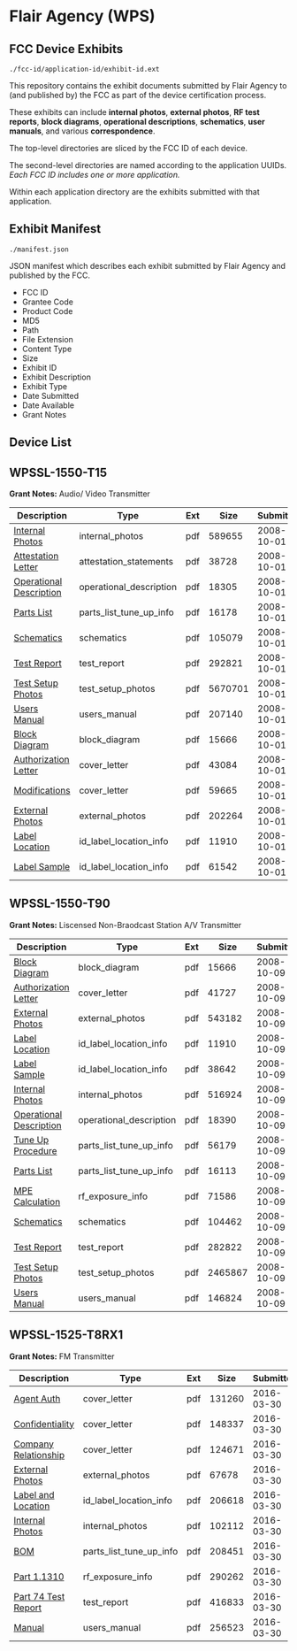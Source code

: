 # Flair Agency (WPS)
## FCC Device Exhibits

```
./fcc-id/application-id/exhibit-id.ext
```

This repository contains the exhibit documents submitted by Flair Agency to (and published by) the FCC as part of the device certification process.

These exhibits can include **internal photos**, **external photos**, **RF test reports**, **block diagrams**, **operational descriptions**, **schematics**, **user manuals**, and various **correspondence**.

The top-level directories are sliced by the FCC ID of each device.

The second-level directories are named according to the application UUIDs. *Each FCC ID includes one or more application.*

Within each application directory are the exhibits submitted with that application. 

## Exhibit Manifest

```
./manifest.json
```

JSON manifest which describes each exhibit submitted by Flair Agency and published by the FCC.

- FCC ID
- Grantee Code
- Product Code
- MD5
- Path
- File Extension
- Content Type
- Size
- Exhibit ID
- Exhibit Description
- Exhibit Type
- Date Submitted
- Date Available
- Grant Notes

## Device List
## WPSSL-1550-T15
**Grant Notes:** Audio/ Video Transmitter

| Description | Type | Ext | Size | Submitted | Available |
| ----------- | ---- | --- | ---- | --------- | --------- |
| [Internal Photos](WPSSL-1550-T15/d560c580527d42510666694aaaab843c/1009676.pdf) | internal_photos | pdf | 589655 | 2008-10-01 | 2008-10-01 |
| [Attestation Letter](WPSSL-1550-T15/d560c580527d42510666694aaaab843c/1009679.pdf) | attestation_statements | pdf | 38728 | 2008-10-01 | 2008-10-01 |
| [Operational Description](WPSSL-1550-T15/d560c580527d42510666694aaaab843c/1009681.pdf) | operational_description | pdf | 18305 | 2008-10-01 | 2008-10-01 |
| [Parts List](WPSSL-1550-T15/d560c580527d42510666694aaaab843c/1009686.pdf) | parts_list_tune_up_info | pdf | 16178 | 2008-10-01 | 2008-10-01 |
| [Schematics](WPSSL-1550-T15/d560c580527d42510666694aaaab843c/1009682.pdf) | schematics | pdf | 105079 | 2008-10-01 | 2008-10-01 |
| [Test Report](WPSSL-1550-T15/d560c580527d42510666694aaaab843c/1009683.pdf) | test_report | pdf | 292821 | 2008-10-01 | 2008-10-01 |
| [Test Setup Photos](WPSSL-1550-T15/d560c580527d42510666694aaaab843c/1009684.pdf) | test_setup_photos | pdf | 5670701 | 2008-10-01 | 2008-10-01 |
| [Users Manual](WPSSL-1550-T15/d560c580527d42510666694aaaab843c/1009685.pdf) | users_manual | pdf | 207140 | 2008-10-01 | 2008-10-01 |
| [Block Diagram](WPSSL-1550-T15/d560c580527d42510666694aaaab843c/1009674.pdf) | block_diagram | pdf | 15666 | 2008-10-01 | 2008-10-01 |
| [Authorization Letter](WPSSL-1550-T15/d560c580527d42510666694aaaab843c/1009673.pdf) | cover_letter | pdf | 43084 | 2008-10-01 | 2008-10-01 |
| [Modifications](WPSSL-1550-T15/d560c580527d42510666694aaaab843c/1009680.pdf) | cover_letter | pdf | 59665 | 2008-10-01 | 2008-10-01 |
| [External Photos](WPSSL-1550-T15/d560c580527d42510666694aaaab843c/1009675.pdf) | external_photos | pdf | 202264 | 2008-10-01 | 2008-10-01 |
| [Label Location](WPSSL-1550-T15/d560c580527d42510666694aaaab843c/1009677.pdf) | id_label_location_info | pdf | 11910 | 2008-10-01 | 2008-10-01 |
| [Label Sample](WPSSL-1550-T15/d560c580527d42510666694aaaab843c/1009678.pdf) | id_label_location_info | pdf | 61542 | 2008-10-01 | 2008-10-01 |
## WPSSL-1550-T90
**Grant Notes:** Liscensed Non-Braodcast Station A/V Transmitter

| Description | Type | Ext | Size | Submitted | Available |
| ----------- | ---- | --- | ---- | --------- | --------- |
| [Block Diagram](WPSSL-1550-T90/806db742c4d079bad03c160ca0264c01/1013007.pdf) | block_diagram | pdf | 15666 | 2008-10-09 | 2008-10-09 |
| [Authorization Letter](WPSSL-1550-T90/806db742c4d079bad03c160ca0264c01/1013002.pdf) | cover_letter | pdf | 41727 | 2008-10-09 | 2008-10-09 |
| [External Photos](WPSSL-1550-T90/806db742c4d079bad03c160ca0264c01/1013003.pdf) | external_photos | pdf | 543182 | 2008-10-09 | 2008-10-09 |
| [Label Location](WPSSL-1550-T90/806db742c4d079bad03c160ca0264c01/1013009.pdf) | id_label_location_info | pdf | 11910 | 2008-10-09 | 2008-10-09 |
| [Label Sample](WPSSL-1550-T90/806db742c4d079bad03c160ca0264c01/1013010.pdf) | id_label_location_info | pdf | 38642 | 2008-10-09 | 2008-10-09 |
| [Internal Photos](WPSSL-1550-T90/806db742c4d079bad03c160ca0264c01/1013008.pdf) | internal_photos | pdf | 516924 | 2008-10-09 | 2008-10-09 |
| [Operational Description](WPSSL-1550-T90/806db742c4d079bad03c160ca0264c01/1013011.pdf) | operational_description | pdf | 18390 | 2008-10-09 | 2008-10-09 |
| [Tune Up Procedure](WPSSL-1550-T90/806db742c4d079bad03c160ca0264c01/1013006.pdf) | parts_list_tune_up_info | pdf | 56179 | 2008-10-09 | 2008-10-09 |
| [Parts List](WPSSL-1550-T90/806db742c4d079bad03c160ca0264c01/1013012.pdf) | parts_list_tune_up_info | pdf | 16113 | 2008-10-09 | 2008-10-09 |
| [MPE Calculation](WPSSL-1550-T90/806db742c4d079bad03c160ca0264c01/1013004.pdf) | rf_exposure_info | pdf | 71586 | 2008-10-09 | 2008-10-09 |
| [Schematics](WPSSL-1550-T90/806db742c4d079bad03c160ca0264c01/1013013.pdf) | schematics | pdf | 104462 | 2008-10-09 | 2008-10-09 |
| [Test Report](WPSSL-1550-T90/806db742c4d079bad03c160ca0264c01/1013005.pdf) | test_report | pdf | 282822 | 2008-10-09 | 2008-10-09 |
| [Test Setup Photos](WPSSL-1550-T90/806db742c4d079bad03c160ca0264c01/1013014.pdf) | test_setup_photos | pdf | 2465867 | 2008-10-09 | 2008-10-09 |
| [Users Manual](WPSSL-1550-T90/806db742c4d079bad03c160ca0264c01/1013015.pdf) | users_manual | pdf | 146824 | 2008-10-09 | 2008-10-09 |
## WPSSL-1525-T8RX1
**Grant Notes:** FM Transmitter

| Description | Type | Ext | Size | Submitted | Available |
| ----------- | ---- | --- | ---- | --------- | --------- |
| [Agent Auth](WPSSL-1525-T8RX1/be6542d3be9c1fd8d0df8b54137a9219/2946394.pdf) | cover_letter | pdf | 131260 | 2016-03-30 | 2016-03-30 |
| [Confidentiality](WPSSL-1525-T8RX1/be6542d3be9c1fd8d0df8b54137a9219/2946395.pdf) | cover_letter | pdf | 148337 | 2016-03-30 | 2016-03-30 |
| [Company Relationship](WPSSL-1525-T8RX1/be6542d3be9c1fd8d0df8b54137a9219/2946407.pdf) | cover_letter | pdf | 124671 | 2016-03-30 | 2016-03-30 |
| [External Photos](WPSSL-1525-T8RX1/be6542d3be9c1fd8d0df8b54137a9219/2946396.pdf) | external_photos | pdf | 67678 | 2016-03-30 | 2016-03-30 |
| [Label and Location](WPSSL-1525-T8RX1/be6542d3be9c1fd8d0df8b54137a9219/2946399.pdf) | id_label_location_info | pdf | 206618 | 2016-03-30 | 2016-03-30 |
| [Internal Photos](WPSSL-1525-T8RX1/be6542d3be9c1fd8d0df8b54137a9219/2946397.pdf) | internal_photos | pdf | 102112 | 2016-03-30 | 2016-03-30 |
| [BOM](WPSSL-1525-T8RX1/be6542d3be9c1fd8d0df8b54137a9219/2946401.pdf) | parts_list_tune_up_info | pdf | 208451 | 2016-03-30 | 2016-03-30 |
| [Part 1.1310](WPSSL-1525-T8RX1/be6542d3be9c1fd8d0df8b54137a9219/2946403.pdf) | rf_exposure_info | pdf | 290262 | 2016-03-30 | 2016-03-30 |
| [Part 74 Test Report](WPSSL-1525-T8RX1/be6542d3be9c1fd8d0df8b54137a9219/2946404.pdf) | test_report | pdf | 416833 | 2016-03-30 | 2016-03-30 |
| [Manual](WPSSL-1525-T8RX1/be6542d3be9c1fd8d0df8b54137a9219/2946398.pdf) | users_manual | pdf | 256523 | 2016-03-30 | 2016-03-30 |
